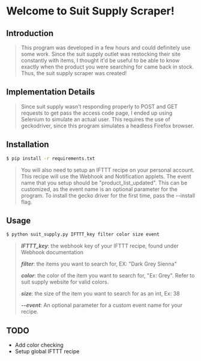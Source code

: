 # Welcome to Suit Supply Scraper!
## Introduction
> This program was developed in a few hours and could definitely use some work.
> Since the suit supply outlet was restocking their site constantly
> with items, I thought it'd be useful to be able to know exactly
> when the product you were searching for came back in stock. Thus, the suit 
> supply scraper was created!
## Implementation Details
> Since suit supply wasn't responding properly to POST and GET requests to get
>pass the access code page, I ended up using Selenium to simulate an actual user.
> This requires the use of geckodriver, since this program simulates a headless Firefox browser.

## Installation
```bash
$ pip install -r requirements.txt
```
>You will also need to setup an IFTTT recipe on your personal account.
This recipe will use the Webhook and Notification applets.
> The event name that you setup should be "product_list_updated". This can be customized,
>as the event name is an optional parameter for the program.
> To install the gecko driver for the first time, pass the --install flag.

## Usage
```bash
$ python suit_supply.py IFTTT_key filter color size event
```
> ***IFTTT_key***: the webhook key of your IFTTT recipe, found under Webhook documentation
>
> ***filter***: the items you want to search for, EX: "Dark Grey Sienna"
>
> ***color***: the color of the item you want to search for, "Ex: Grey". Refer to suit supply website for valid colors.
>
> ***size***: the size of the item you want to search for as an int, Ex: 38
>
> ***--event***: An optional parameter for a custom event name for your recipe.

## TODO
- Add color checking
- Setup global IFTTT recipe
